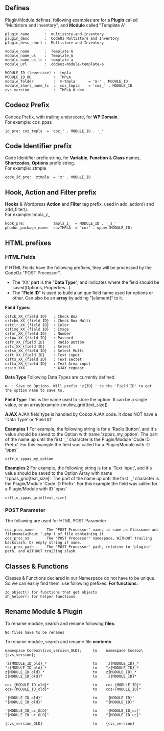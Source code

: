 
## Defines
Plugin/Module defines, following examples are for a **Plugin** called "Multistore and Inventory", and **Module** called "Template A"
```
plugin_name       :  multistore-and-inventory
plugin_desc       :  CodeOz Multistore and Inventory
plugin_desc_short :  Multistore and Inventory

module_name       :  Template A
module_name_us    :  Template_A
module_name_us_lc :  template_a
module_url        :  codeoz-module-template-a
```

```
MODULE_ID (lowercase) :  tmpla
MODULE_ID_UC          :  TMPLA
module_folder         :  m-tmpla      = 'm-' . MODULE_ID
module_short_name_lc  :  coz_tmpla    = 'coz_' . MODULE_ID
cvs_version           :  TMPLA_0_dev
```
## Codeoz Prefix
Codeoz Prefix, with trailing underscore, for **WP Domain**.  
For example: coz_ppas_
```
id_pre: coz_tmpla  = 'coz_' . MODULE_ID . '_'
```

## Code Identifier prefix
Code Identifier prefix string, for **Variable**, **Function** & **Class** names, **Shortcodes**, **Options** prefix string.  
For example: ztmpla
```
code_id_pre:  ztmpla  = 'z' . MODULE_ID
```

## Hook, Action and Filter prefix
**Hooks** & Wordpress **Action** and **Filter** tag prefix, used in add_action() and add_filter().  
For example: tmpla_z_
```
hook_pre:             tmpla_z_  = MODULE_ID . '_z_'
phpdoc_package_name:  cozTMPLA  = 'coz' . upper(MODULE_ID)
```

## HTML prefixes

### HTML Fields
If HTML Fields have the following prefixes, they will be processed by the CodeOz "POST Processor".
- The 'XX' part is the "**Data Type**", and indicates where the field should be saved(Options, Properties...).
- The "**Field ID**" is used to build a unique field name used for options or other. Can also be an **array** by adding "\[element\]" to it.

**Field Types:**
```
czfcb_XX_{field ID}   : Check Box
czfcbm_XX_{field ID}  : Check Box Multi
czfclr_XX_{field ID}  : Color
czfimg_XX_{field ID}  : Image
czfnr_XX_{field ID}   : Number
czfpw_XX_{field ID}   : Passord
czfr_XX_{field ID}    : Radio Button
czfs_XX_{field ID}    : Select
czfsm_XX_{field ID}   : Select Multi
czft_XX_{field ID}    : Text input
czfts_XX_{field ID}   : Text sectet
czfta_XX_{field ID}   : Text Area input
czajx_XXX             : AJAX request
```

**Data Type**
Following Data Types are currently defined:
```
o  : Save to Options. Will prefix 'z{ID}_' to the 'Field ID' to get the option name to save to.
```

**Field Type**
This is the name used to store the option. It can be a single value, or an array(example zmulinv_grid\[text_size\])

**AJAX**
AJAX field type is handled by Codoz AJAX code. It does NOT have a 'Data Type' or 'Field ID'

**Examples 1**
For example, the following string is for a 'Radio Button', and it's value should be saved to the Option with name 'zppas_my_option'. The part of the name up until
the first '_' character is the Plugin/Module 'Code ID Prefix'. For this example the field was called for a Plugin/Module with ID 'ppas'
```
czfr_o_zppas_my_option
```
**Examples 2**
For example, the following string is for a 'Text Input', and it's value should be saved to the Option Array with name 'zppas_grid\[text_size\]'. The part of the name up until
the first '_' character is the Plugin/Module 'Code ID Prefix'. For this example the field was called for a Plugin/Module with ID 'ppas'
```
czft_o_zppas_grid[text_size]
```


### POST Parameter
The following are used for HTML POST Parameter
```
coz_proc_name :    The 'POST Processor' name, is same as Classname and filename(wihout '.php') of file containing it
coz_proc_ns   :    The 'POST Processor' namespace, WITHOUT trailing backslash. Or empty string if none.
coz_proc_path :    The 'POST Processor' path, relative to 'plugins' path, and WITHOUT trailing slash
```


## Classes & Functions
Classes & Functions declared in our Namespace do not have to be unique.
So we can easily find them, use following prefixes:
**For functions:**
```
zo_object() for functions that get objects
zh_helper() for helper functions
```


## Rename Module & Plugin
To rename module, search and rename following **files**:
```
No files have to be renames
```

To rename module, search and rename file **contents**:
```
namespace Codeoz\{cvs_version_OLD);     to    namespace Codeoz\{cvs_version};

'z{MODULE_ID_old}_*                     to    'z{MODULE_ID}_*
"z{MODULE_ID_old}_*                     to    "z{MODULE_ID}_*
z{MODULE_ID_old}_*                      to    z{MODULE_ID}_*
z{MODULE_ID_old}*                       to     z{MODULE_ID}*

coz_{MODULE_ID_old}*                    to    coz_{MODULE_ID}*
coz-{MODULE_ID_old}*                    to    coz-{MODULE_ID}*

'{MODULE_ID_old}'                       to    '{MODULE_ID}'
"{MODULE_ID_old}"                       to    "{MODULE_ID}"

'{MODULE_ID_uc_OLD}'                    to    '{MODULE_ID_uc}'
"{MODULE_ID_uc_OLD}"                    to    "{MODULE_ID_uc}"

{cvs_version_OLD}                       to    {cvs_version}
```
